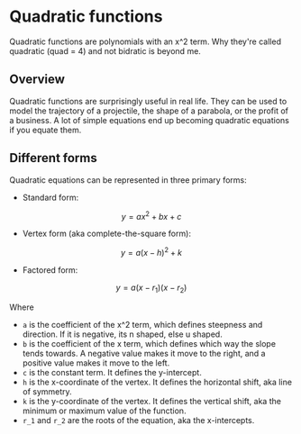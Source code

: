 # Quadratic functions

Quadratic functions are polynomials with an x^2 term. Why they're called quadratic (quad = 4) and not bidratic is beyond me.

## Overview

Quadratic functions are surprisingly useful in real life. They can be used to model the trajectory of a projectile, the 
shape of a parabola, or the profit of a business. A lot of simple equations end up becoming quadratic equations if you
equate them.

## Different forms
Quadratic equations can be represented in three primary forms:
- Standard form: 
```math
y = ax^2 + bx + c
```
- Vertex form (aka complete-the-square form):
```math
y = a(x-h)^2 + k
```
- Factored form:
```math
y = a(x-r_1)(x-r_2)
```
Where
- `a` is the coefficient of the x^2 term, which defines steepness and direction. If it is negative, its n shaped, 
else u shaped.
- `b` is the coefficient of the x term, which defines which way the slope tends towards. A negative value makes it move to the right, and a positive value makes it move to the left.
- `c` is the constant term. It defines the y-intercept.
- `h` is the x-coordinate of the vertex. It defines the horizontal shift, aka line of symmetry.
- `k` is the y-coordinate of the vertex. It defines the vertical shift, aka the minimum or maximum value of the function.
- `r_1` and `r_2` are the roots of the equation, aka the x-intercepts.